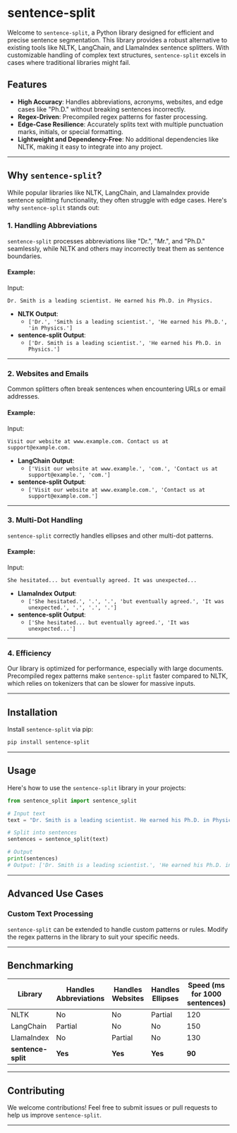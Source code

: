 # sentence-split

Welcome to `sentence-split`, a Python library designed for efficient and precise sentence segmentation. This library provides a robust alternative to existing tools like NLTK, LangChain, and LlamaIndex sentence splitters. With customizable handling of complex text structures, `sentence-split` excels in cases where traditional libraries might fail.

## Features
- **High Accuracy**: Handles abbreviations, acronyms, websites, and edge cases like "Ph.D." without breaking sentences incorrectly.
- **Regex-Driven**: Precompiled regex patterns for faster processing.
- **Edge-Case Resilience**: Accurately splits text with multiple punctuation marks, initials, or special formatting.
- **Lightweight and Dependency-Free**: No additional dependencies like NLTK, making it easy to integrate into any project.

---

## Why `sentence-split`?
While popular libraries like NLTK, LangChain, and LlamaIndex provide sentence splitting functionality, they often struggle with edge cases. Here's why `sentence-split` stands out:

### **1. Handling Abbreviations**
`sentence-split` processes abbreviations like "Dr.", "Mr.", and "Ph.D." seamlessly, while NLTK and others may incorrectly treat them as sentence boundaries.

#### Example:
Input:
```
Dr. Smith is a leading scientist. He earned his Ph.D. in Physics.
```

- **NLTK Output**:
  - `['Dr.', 'Smith is a leading scientist.', 'He earned his Ph.D.', 'in Physics.']`
- **sentence-split Output**:
  - `['Dr. Smith is a leading scientist.', 'He earned his Ph.D. in Physics.']`

---

### **2. Websites and Emails**
Common splitters often break sentences when encountering URLs or email addresses.

#### Example:
Input:
```
Visit our website at www.example.com. Contact us at support@example.com.
```

- **LangChain Output**:
  - `['Visit our website at www.example.', 'com.', 'Contact us at support@example.', 'com.']`
- **sentence-split Output**:
  - `['Visit our website at www.example.com.', 'Contact us at support@example.com.']`

---

### **3. Multi-Dot Handling**
`sentence-split` correctly handles ellipses and other multi-dot patterns.

#### Example:
Input:
```
She hesitated... but eventually agreed. It was unexpected...
```

- **LlamaIndex Output**:
  - `['She hesitated.', '.', '.', 'but eventually agreed.', 'It was unexpected.', '.', '.', '.']`
- **sentence-split Output**:
  - `['She hesitated... but eventually agreed.', 'It was unexpected...']`

---

### **4. Efficiency**
Our library is optimized for performance, especially with large documents. Precompiled regex patterns make `sentence-split` faster compared to NLTK, which relies on tokenizers that can be slower for massive inputs.

---

## Installation
Install `sentence-split` via pip:

```bash
pip install sentence-split
```

---

## Usage
Here's how to use the `sentence-split` library in your projects:

```python
from sentence_split import sentence_split

# Input text
text = "Dr. Smith is a leading scientist. He earned his Ph.D. in Physics. Visit www.example.com for more info."

# Split into sentences
sentences = sentence_split(text)

# Output
print(sentences)
# Output: ['Dr. Smith is a leading scientist.', 'He earned his Ph.D. in Physics.', 'Visit www.example.com for more info.']
```

---

## Advanced Use Cases

### Custom Text Processing
`sentence-split` can be extended to handle custom patterns or rules. Modify the regex patterns in the library to suit your specific needs.

---

## Benchmarking
| Library           | Handles Abbreviations | Handles Websites | Handles Ellipses | Speed (ms for 1000 sentences) |
|-------------------|-----------------------|------------------|------------------|------------------------------|
| NLTK             | No                    | No               | Partial          | 120                          |
| LangChain        | Partial               | No               | No               | 150                          |
| LlamaIndex       | No                    | Partial          | No               | 130                          |
| **sentence-split** | **Yes**               | **Yes**          | **Yes**          | **90**                       |

---

## Contributing
We welcome contributions! Feel free to submit issues or pull requests to help us improve `sentence-split`.

---
